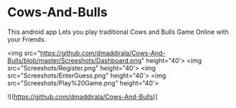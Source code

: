 # Cows-And-Bulls
This android app Lets you play traditional Cows and Bulls Game Online with your Friends.

<img src="https://github.com/dmaddirala/Cows-And-Bulls/blob/master/Screeshots/Dashboard.png" height="40'>
<img src="Screeshots/Register.png" height="40'>
<img src="Screeshots/EnterGuess.png" height="40'>
<img src="Screeshots/Play%20Game.png" height="40'>

![(https://github.com/dmaddirala/Cows-And-Bulls)]
